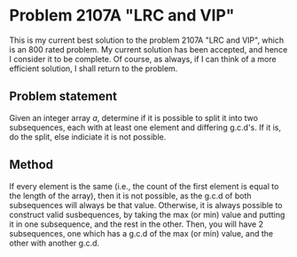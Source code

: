 # Problem 2107A "LRC and VIP"
This is my current best solution to the problem 2107A "LRC and VIP", which is an 800 rated problem. My current solution has been accepted, and hence I consider it to be complete. Of course, as always, if I can think of a more efficient solution, I shall return to the problem. 

## Problem statement
Given an integer array $a$, determine if it is possible to split it into two subsequences, each with at least one element and differing g.c.d's. If it is, do the split, else indiciate it is not possible.

## Method
If every element is the same (i.e., the count of the first element is equal to the length of the array), then it is not possible, as the g.c.d of both subsequences will always be that value. Otherwise, it is always possible to construct valid susbequences, by taking the max (or min) value and putting it in one subsequence, and the rest in the other. Then, you will have $2$ subsequences, one which has a g.c.d of the max (or min) value, and the other with another g.c.d.
